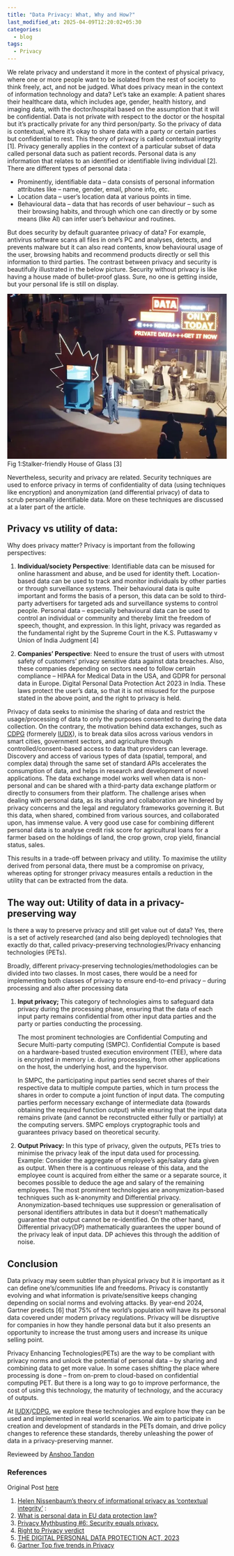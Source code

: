 ```yaml
---
title: "Data Privacy: What, Why and How?"
last_modified_at: 2025-04-09T12:20:02+05:30
categories:
  - blog
tags:
  - Privacy
---
```


We relate privacy and understand it more in the context of physical privacy, where one or more people want to be isolated from the rest of society to think freely, act, and not be judged. What does privacy mean in the context of information technology and data? Let’s take an example: A patient shares their healthcare data, which includes age, gender, health history, and imaging data, with the doctor/hospital based on the assumption that it will be confidential. Data is not private with respect to the doctor or the hospital but it’s practically private for any third person/party. So the privacy of data is contextual, where it’s okay to share data with a party or certain parties but confidential to rest. This theory of privacy is called contextual integrity [1]. Privacy generally applies in the context of a particular subset of data called personal data such as patient records. Personal data is any information that relates to an identified or identifiable living individual [2]. There are different types of personal data :

- Prominently, identifiable data – data consists of personal information attributes like – name, gender, email, phone info, etc.
- Location data – user’s location data at various points in time.
- Behavioural data – data that has records of user behaviour – such as their browsing habits, and through which one can directly or by some means (like AI) can infer user’s behaviour and routines.

But does security by default guarantee privacy of data? For example, antivirus software scans all files in one’s PC and analyses, detects, and prevents malware but it can also read contents, know behavioural usage of the user, browsing habits and recommend products directly or sell this information to third parties. The contrast between privacy and security is beautifully illustrated in the below picture. Security without privacy is like having a house made of bullet-proof glass. Sure, no one is getting inside, but your personal life is still on display.

<img src="/assets/images/privacy-glass.png">
<figcaption> Fig 1:Stalker-friendly House of Glass [3]</figcaption>


Nevertheless, security and privacy are related. Security techniques are used to enforce privacy in terms of confidentiality of data (using techniques like encryption) and anonymization (and differential privacy) of data to scrub personally identifiable data. More on these techniques are discussed at a later part of the article.

## Privacy vs utility of data:
Why does privacy matter? Privacy is important from the following perspectives:

1. **Individual/society Perspective**: Identifiable data can be misused for online harassment and abuse, and be used for identity theft. Location-based data can be used to track and monitor individuals by other parties or through surveillance systems. Their behavioural data is quite important and forms the basis of a person, this data can be sold to third-party advertisers for targeted ads and surveillance systems to control people. Personal data – especially behavioural data can be used to control an individual or community and thereby limit the freedom of speech, thought, and expression.
In this light, privacy was regarded as the fundamental right by the Supreme Court in the K.S. Puttaswamy v Union of India Judgment [4]

2. **Companies’ Perspective**: Need to ensure the trust of users with utmost safety of customers’ privacy sensitive data against data breaches. Also, these companies depending on sectors need to follow certain compliance – HIPAA for Medical Data in the USA, and GDPR for personal data in Europe. Digital Personal Data Protection Act 2023 in India.
These laws protect the user’s data, so that it is not misused for the purpose stated in the above point, and the right to privacy is held.

Privacy of data seeks to minimise the sharing of data and restrict the usage/processing of data to only the purposes consented to during the data collection. On the contrary, the motivation behind data exchanges, such as [CDPG](https://dataforpublicgood.org.in) (formerely [IUDX](https://iudx.org.in)), is to break data silos across various vendors in smart cities, government sectors, and agriculture through controlled/consent-based access to data that providers can leverage. Discovery and access of various types of data (spatial, temporal, and complex data) through the same set of standard APIs accelerates the consumption of data, and helps in research and development of novel applications. The data exchange model works well when data is non-personal and can be shared with a third-party data exchange platform or directly to consumers from their platform. The challenge arises when dealing with personal data, as its sharing and collaboration are hindered by privacy concerns and the legal and regulatory frameworks governing it. But this data, when shared, combined from various sources, and collaborated upon, has immense value. A very good use case for combining different personal data is to analyse credit risk score for agricultural loans for a farmer based on the holdings of land, the crop grown, crop yield, financial status, sales.

This results in a trade-off between privacy and utility. To maximise the utility derived from personal data, there must be a compromise on privacy, whereas opting for stronger privacy measures entails a reduction in the utility that can be extracted from the data.

## The way out: Utility of data in a privacy-preserving way

Is there a way to preserve privacy and still get value out of data? Yes, there is a set of actively researched (and also being deployed) technologies that exactly do that, called privacy-preserving technologies/Privacy enhancing technologies (PETs).

Broadly, different privacy-preserving technologies/methodologies can be divided into two classes. In most cases, there would be a need for implementing both classes of privacy to ensure end-to-end privacy – during processing and also after processing data

1. **Input privacy;** This category of technologies aims to safeguard data privacy during the processing phase, ensuring that the data of each input party remains confidential from other input data parties and the party or parties conducting the processing.

    The most prominent technologies are Confidential Computing and Secure Multi-party computing (SMPC). Confidential Compute is based on a hardware-based trusted execution environment (TEE), where data is encrypted in memory i.e. during processing, from other applications on the host, the underlying host, and the hypervisor.

    In SMPC, the participating input parties send secret shares of their respective data to multiple compute parties, which in turn process the shares in order to compute a joint function of input data. The computing parties perform necessary exchange of intermediate data (towards obtaining the required function output) while ensuring that the input data remains private (and cannot be reconstructed either fully or partially) at the computing servers. SMPC employs cryptographic tools and guarantees privacy based on theoretical security.

2. **Output Privacy:** In this type of privacy, given the outputs, PETs tries to minimise the privacy leak of the input data used for processing. Example: Consider the aggregate of employee’s age/salary data given as output. When there is a continuous release of this data, and the employee count is acquired from either the same or a separate source, it becomes possible to deduce the age and salary of the remaining employees. The most prominent technologies are anonymization-based techniques such as k-anonymity and Differential privacy. Anonymization-based techniques use suppression or generalisation of personal identifiers attributes in data but it doesn’t mathematically guarantee that output cannot be re-identified. On the other hand, Differential privacy(DP) mathematically guarantees the upper bound of the privacy leak of input data. DP achieves this through the addition of noise.

## Conclusion
Data privacy may seem subtler than physical privacy but it is important as it can define one’s/communities life and freedoms. Privacy is constantly evolving and what information is private/sensitive keeps changing depending on social norms and evolving attacks. By year-end 2024, Gartner predicts [6] that 75% of the world’s population will have its personal data covered under modern privacy regulations. Privacy will be disruptive for companies in how they handle personal data but it also presents an opportunity to increase the trust among users and increase its unique selling point.

Privacy Enhancing Technologies(PETs) are the way to be compliant with privacy norms and unlock the potential of personal data – by sharing and combining data to get more value. In some cases shifting the place where processing is done – from on-prem to cloud-based on confidential computing PET. But there is a long way to go to improve performance, the cost of using this technology, the maturity of technology, and the accuracy of outputs.

At [IUDX](https://iudx.org.in)/[CDPG](https://dataforpublicgood.org.in), we explore these technologies and explore how they can be used and implemented in real world scenarios. We aim to participate in creation and development of standards in the PETs domain, and drive policy changes to reference these standards, thereby unleashing the power of data in a privacy-preserving manner.

 Revieweed by [Anshoo Tandon](https://anshootandon.github.io/profile/)
### References

Original Post [here](https://iudx.org.in/data-privacy-what-is-it-why-do-we-need-it-and-how-can-it-be-achieved/)

  1. [Helen Nissenbaum’s theory of informational privacy as ‘contextual integrity’](https://digitalcommons.law.uw.edu/wlr/vol79/iss1/10/) : 
  2. [What is personal data in EU data protection law?](https://commission.europa.eu/law/law-topic/data-protection/reform/what-personal-data_en)
  3. [Privacy Mythbusting #6: Security equals privacy.](https://spreadprivacy.com/security-is-not-privacy/)
  4. [Right to Privacy verdict](https://en.wikipedia.org/wiki/Right_to_Privacy_verdict)
  5. [THE DIGITAL PERSONAL DATA PROTECTION ACT, 2023](https://www.meity.gov.in/writereaddata/files/Digital%2520Personal%2520Data%2520Protection%2520Act%25202023.pdf&sa=D&source=docs&ust=1698641773067961&usg=AOvVaw17vRxxy6yzYAFnP7BiB5br)
  6. [Gartner Top five trends in Privacy](https://www.gartner.com/en/newsroom/press-releases/2022-05-31-gartner-identifies-top-five-trends-in-privacy-through-2024)